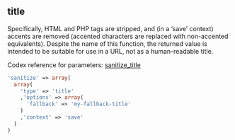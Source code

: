 ## title

Specifically, HTML and PHP tags are stripped, and (in a ‘save’ context) accents are removed (accented characters are replaced with non-accented equivalents). Despite the name of this function, the returned value is intended to be suitable for use in a URL, not as a human-readable title.

Codex reference for parameters: [sanitize_title](http://codex.wordpress.org/Function_Reference/sanitize_title)

```php
'sanitize' => array(
  array(
    'type' => 'title'
    ,'options' => array(
      'fallback' => 'my-fallback-title'
    )
    ,'context' => 'save'
  )
)

```
